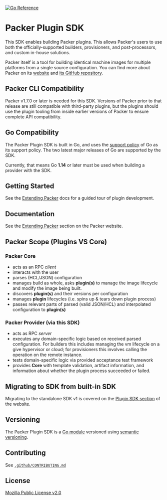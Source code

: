 [![Go Reference](https://pkg.go.dev/badge/github.com/hashicorp/packer-plugin-sdk/.svg)](https://pkg.go.dev/github.com/hashicorp/packer-plugin-sdk/)

# Packer Plugin SDK

This SDK enables building Packer plugins. This allows Packer's users to use both the officially-supported builders, provisioners, and post-processors, and custom in-house solutions.

Packer itself is a tool for building identical machine images for multiple platforms from a single source configuration. You can find more about Packer on its [website](https://www.packer.io) and [its GitHub repository](https://github.com/hashicorp/packer).

## Packer CLI Compatibility

Packer v1.7.0 or later is needed for this SDK. Versions of Packer prior to that release are still compatible with third-party plugins, but the plugins should use the plugin tooling from inside earlier versions of Packer to ensure complete API compatibility.

## Go Compatibility

The Packer Plugin SDK is built in Go, and uses the [support policy](https://golang.org/doc/devel/release.html#policy) of Go as its support policy. The two latest major releases of Go are supported by the SDK.

Currently, that means Go **1.14** or later must be used when building a provider with the SDK.

## Getting Started

See the [Extending Packer](https://www.packer.io/docs/plugins/creation#extending-packer) docs for a guided tour of plugin development.

## Documentation

See the [Extending Packer](https://www.packer.io/docs/plugins/creation#extending-packer) section on the Packer website.

## Packer Scope (Plugins VS Core)

### Packer Core

 - acts as an RPC _client_
 - interacts with the user
 - parses (HCL/JSON) configuration
 - manages build as whole, asks **plugin(s)** to manage the image lifecycle and modify the image being built.
 - discovers **plugin(s)** and their versions per configuration
 - manages **plugin** lifecycles (i.e. spins up & tears down plugin process)
 - passes relevant parts of parsed (valid JSON/HCL) and interpolated configuration to **plugin(s)**

### Packer Provider (via this SDK)

 - acts as RPC _server_
 - executes any domain-specific logic based on received parsed configuration. For builders this includes managing the vm lifecycle on a give hypervisor or cloud; for provisioners this involves calling the operation on the remote instance.
 - tests domain-specific logic via provided acceptance test framework
 - provides **Core** with template validation, artifact information, and information about whether the plugin process succeeded or failed.

## Migrating to SDK from built-in SDK

Migrating to the standalone SDK v1 is covered on the [Plugin SDK section](https://packer-git-master.hashicorp.vercel.app/guides/1.7-plugin-upgrade) of the website.

## Versioning

The Packer Plugin SDK is a [Go module](https://github.com/golang/go/wiki/Modules) versioned using [semantic versioning](https://semver.org/).

## Contributing

See [`.github/CONTRIBUTING.md`](https://github.com/hashicorp/packer-plugin-sdk/blob/master/.github/CONTRIBUTING.md)

## License

[Mozilla Public License v2.0](https://github.com/hashicorp/Packer-plugin-sdk/blob/master/LICENSE)
